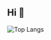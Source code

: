 ## Hi 👋

![Top Langs](https://github-readme-stats.vercel.app/api/top-langs/?username=zav1n&layout=compact)
